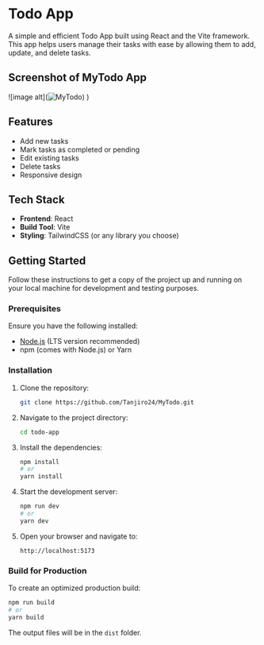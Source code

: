 # Todo App

A simple and efficient Todo App built using React and the Vite framework. This app helps users manage their tasks with ease by allowing them to add, update, and delete tasks.

## Screenshot of MyTodo App
![image alt](![MyTodo](https://github.com/user-attachments/assets/5334d6cd-c09b-440c-9c0d-a07bba7f6a17 ))
)

## Features

- Add new tasks
- Mark tasks as completed or pending
- Edit existing tasks
- Delete tasks
- Responsive design

## Tech Stack

- **Frontend**: React
- **Build Tool**: Vite
- **Styling**: TailwindCSS (or any library you choose)

## Getting Started

Follow these instructions to get a copy of the project up and running on your local machine for development and testing purposes.

### Prerequisites

Ensure you have the following installed:

- [Node.js](https://nodejs.org/) (LTS version recommended)
- npm (comes with Node.js) or Yarn

### Installation

1. Clone the repository:
   ```bash
   git clone https://github.com/Tanjiro24/MyTodo.git
   ```

2. Navigate to the project directory:
   ```bash
   cd todo-app
   ```

3. Install the dependencies:
   ```bash
   npm install
   # or
   yarn install
   ```

4. Start the development server:
   ```bash
   npm run dev
   # or
   yarn dev
   ```

5. Open your browser and navigate to:
   ```
   http://localhost:5173
   ```

### Build for Production

To create an optimized production build:
```bash
npm run build
# or
yarn build
```
The output files will be in the `dist` folder.
